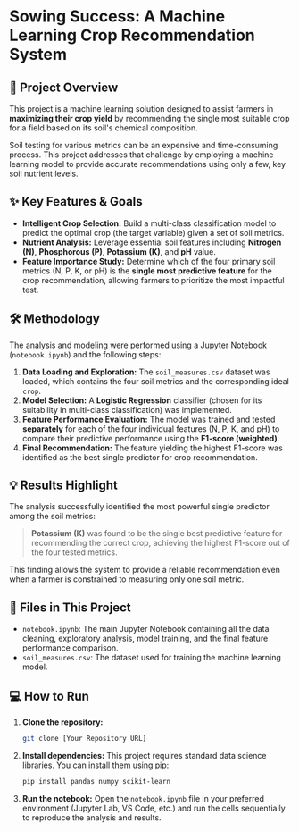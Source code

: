 # Sowing Success: A Machine Learning Crop Recommendation System

## 🌿 Project Overview

This project is a machine learning solution designed to assist farmers in **maximizing their crop yield** by recommending the single most suitable crop for a field based on its soil's chemical composition.

Soil testing for various metrics can be an expensive and time-consuming process. This project addresses that challenge by employing a machine learning model to provide accurate recommendations using only a few, key soil nutrient levels.

## ✨ Key Features & Goals

* **Intelligent Crop Selection:** Build a multi-class classification model to predict the optimal crop (the target variable) given a set of soil metrics.
* **Nutrient Analysis:** Leverage essential soil features including **Nitrogen (N)**, **Phosphorous (P)**, **Potassium (K)**, and **pH** value.
* **Feature Importance Study:** Determine which of the four primary soil metrics (N, P, K, or pH) is the **single most predictive feature** for the crop recommendation, allowing farmers to prioritize the most impactful test.

## 🛠️ Methodology

The analysis and modeling were performed using a Jupyter Notebook (`notebook.ipynb`) and the following steps:

1.  **Data Loading and Exploration:** The `soil_measures.csv` dataset was loaded, which contains the four soil metrics and the corresponding ideal `crop`.
2.  **Model Selection:** A **Logistic Regression** classifier (chosen for its suitability in multi-class classification) was implemented.
3.  **Feature Performance Evaluation:** The model was trained and tested **separately** for each of the four individual features (N, P, K, and pH) to compare their predictive performance using the **F1-score (weighted)**.
4.  **Final Recommendation:** The feature yielding the highest F1-score was identified as the best single predictor for crop recommendation.

## 💡 Results Highlight

The analysis successfully identified the most powerful single predictor among the soil metrics:

> **Potassium (K)** was found to be the single best predictive feature for recommending the correct crop, achieving the highest F1-score out of the four tested metrics.

This finding allows the system to provide a reliable recommendation even when a farmer is constrained to measuring only one soil metric.

## 📁 Files in This Project

* `notebook.ipynb`: The main Jupyter Notebook containing all the data cleaning, exploratory analysis, model training, and the final feature performance comparison.
* `soil_measures.csv`: The dataset used for training the machine learning model.

## 💻 How to Run

1.  **Clone the repository:**
    ```bash
    git clone [Your Repository URL]
    ```
2.  **Install dependencies:**
    This project requires standard data science libraries. You can install them using pip:
    ```bash
    pip install pandas numpy scikit-learn
    ```
3.  **Run the notebook:**
    Open the `notebook.ipynb` file in your preferred environment (Jupyter Lab, VS Code, etc.) and run the cells sequentially to reproduce the analysis and results.

